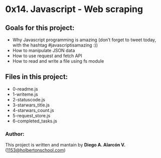 # 0x14. Javascript - Web scraping

## Goals for this project:

- Why Javascript programming is amazing (don’t forget to tweet today, with the hashtag #javascriptisamazing :))
- How to manipulate JSON data
- How to use request and fetch API
- How to read and write a file using fs module

## Files in this project:

- 0-readme.js
- 1-writeme.js
- 2-statuscode.js
- 3-starwars_title.js
- 4-starwars_count.js
- 5-request_store.js
- 6-completed_tasks.js

### Author:
This project is written and mantain by   **Diego A. Alarcón V.** (1153@holbertonschool.com)
